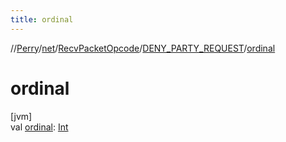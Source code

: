 ```yaml
---
title: ordinal
---
```

//[Perry](../../../../index.html)/[net](../../index.html)/[RecvPacketOpcode](../index.html)/[DENY_PARTY_REQUEST](index.html)/[ordinal](ordinal.html)



# ordinal



[jvm]\
val [ordinal](ordinal.html): [Int](https://kotlinlang.org/api/latest/jvm/stdlib/kotlin/-int/index.html)




